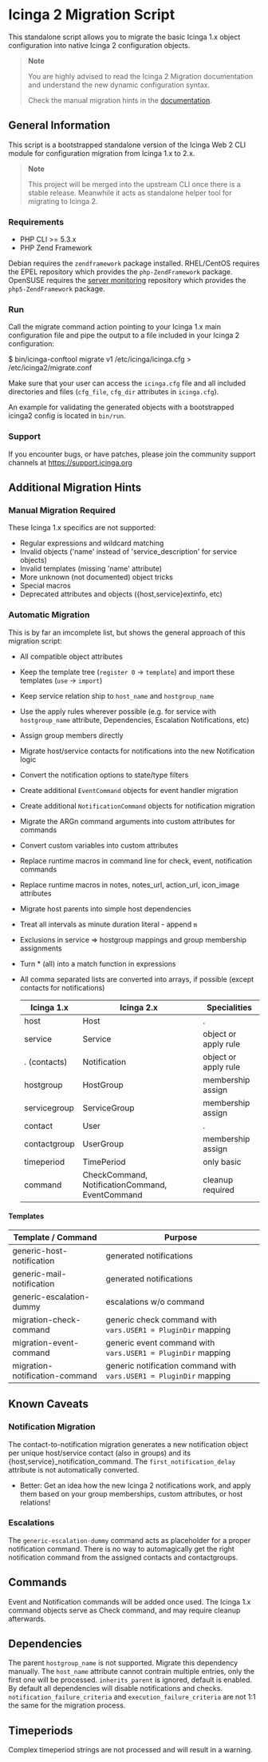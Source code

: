 # Icinga 2 Migration Script

This standalone script allows you to migrate the basic Icinga 1.x
object configuration into native Icinga 2 configuration objects.

> **Note**
>
> You are highly advised to read the Icinga 2 Migration documentation
> and understand the new dynamic configuration syntax.
>
> Check the manual migration hints in the [documentation](https://docs.icinga.org/icinga2/latest/).

## General Information

This script is a bootstrapped standalone version of the Icinga Web 2 CLI
module for configuration migration from Icinga 1.x to 2.x.

> **Note**
>
> This project will be merged into the upstream CLI once there is
> a stable release. Meanwhile it acts as standalone helper tool
> for migrating to Icinga 2.

### Requirements

* PHP CLI >= 5.3.x
* PHP Zend Framework

Debian requires the `zendframework` package installed.
RHEL/CentOS requires the EPEL repository which provides the `php-ZendFramework`
package.
OpenSUSE requires the [server monitoring](https://build.opensuse.org/project/show/server:monitoring)
repository which provides the `php5-ZendFramework` package.

### Run

Call the migrate command action pointing to your Icinga 1.x main
configuration file and pipe the output to a file included in your
Icinga 2 configuration:

 $ bin/icinga-conftool migrate v1 /etc/icinga/icinga.cfg > /etc/icinga2/migrate.conf

Make sure that your user can access the `icinga.cfg` file and all included
directories and files (`cfg_file`, `cfg_dir` attributes in `icinga.cfg`).

An example for validating the generated objects with a bootstrapped icinga2
config is located in `bin/run`.

### Support

If you encounter bugs, or have patches, please join the community
support channels at https://support.icinga.org

## Additional Migration Hints

### Manual Migration Required

These Icinga 1.x specifics are not supported:

* Regular expressions and wildcard matching
* Invalid objects ('name' instead of 'service\_description' for service objects)
* Invalid templates (missing 'name' attribute)
* More unknown (not documented) object tricks
* Special macros
* Deprecated attributes and objects ({host,service}extinfo, etc)


### Automatic Migration

This is by far an imcomplete list, but shows the general approach of
this migration script:

* All compatible object attributes
* Keep the template tree (`register 0` -> `template`) and import these templates (`use` -> `import`)
* Keep service relation ship to `host_name` and `hostgroup_name`
* Use the apply rules wherever possible (e.g. for service with `hostgroup_name` attribute, Dependencies, Escalation Notifications, etc)
* Assign group members directly
* Migrate host/service contacts for notifications into the new Notification logic
* Convert the notification options to state/type filters
* Create additional `EventCommand` objects for event handler migration
* Create additional `NotificationCommand` objects for notification migration
* Migrate the ARGn command arguments into custom attributes for commands
* Convert custom variables into custom attributes
* Replace runtime macros in command line for check, event, notification commands
* Replace runtime macros in notes, notes\_url, action\_url, icon\_image attributes
* Migrate host parents into simple host dependencies
* Treat all intervals as minute duration literal - append `m`
* Exclusions in service => hostgroup mappings and group membership assignments
* Turn * (all) into a match function in expressions
* All comma separated lists are converted into arrays, if possible (except contacts for notifications)

  Icinga 1.x 	| Icinga 2.x						| Specialities
  --------------|-------------------------------------------------------|---------------
  host		| Host							| .
  service	| Service						| object or apply rule
  . (contacts)  | Notification						| object or apply rule
  hostgroup     | HostGroup						| membership assign
  servicegroup  | ServiceGroup						| membership assign
  contact	| User							| .
  contactgroup  | UserGroup						| membership assign
  timeperiod    | TimePeriod						| only basic
  command       | CheckCommand, NotificationCommand, EventCommand	| cleanup required

#### Templates

  Template / Command		| Purpose
  ------------------------------|------------------------------
  generic-host-notification	| generated notifications
  generic-mail-notification	| generated notifications
  generic-escalation-dummy	| escalations w/o command
  migration-check-command	| generic check command with `vars.USER1 = PluginDir` mapping
  migration-event-command	| generic event command with `vars.USER1 = PluginDir` mapping
  migration-notification-command | generic notification command with `vars.USER1 = PluginDir` mapping


## Known Caveats

### Notification Migration

The contact-to-notification migration generates a new notification object
per unique host/service contact (also in groups) and its
{host,service}_notification_command.
The `first_notification_delay` attribute is not automatically converted.

* Better: Get an idea how the new Icinga 2 notifications work, and
apply them based on your group memberships, custom attributes, or host
relations!

### Escalations

The `generic-escalation-dummy` command acts as placeholder for a proper
notification command. There is no way to automagically get the right
notification command from the assigned contacts and contactgroups.

## Commands

Event and Notification commands will be added once used. The Icinga 1.x
command objects serve as Check command, and may require cleanup afterwards.

## Dependencies

The parent `hostgroup_name` is not supported. Migrate this dependency
manually. The `host_name` attribute cannot contrain multiple entries, only
the first one will be processed. `inherits_parent` is ignored, default
is enabled.
By default all dependencies will disable notifications and checks.
`notification_failure_criteria` and `execution_failure_criteria` are not
1:1 the same for the migration process.

## Timeperiods

Complex timeperiod strings are not processed and will result in a warning.
